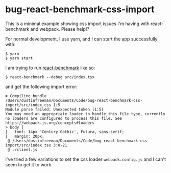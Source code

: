 # bug-react-benchmark-css-import

This is a minimal example showing css import issues I'm having with react-benchmark and webpack. Please help!?

For normal development, I use yarn, and I can start the app successfully with:

```
$ yarn
$ yarn start
```

I am trying to run [react-benchmark](https://github.com/Rowno/react-benchmark) like so:

```
$ react-benchmark --debug src/index.tsx
```

and get the following import error:

```
✖ Compiling bundle
/Users/dustinfreeman/Documents/Code/bug-react-benchmark-css-import/src/index.css 1:5
Module parse failed: Unexpected token (1:5)
You may need an appropriate loader to handle this file type, currently no loaders are configured to process this file. See https://webpack.js.org/concepts#loaders
> body {
|   font: 14px 'Century Gothic', Futura, sans-serif;
|   margin: 20px;
 @ /Users/dustinfreeman/Documents/Code/bug-react-benchmark-css-import/src/index.tsx 3:0-21
 @ ./client.js
 ```

 I've tried a few variations to set the css loader `webpack.config.js` and I can't seem to get it to work.

